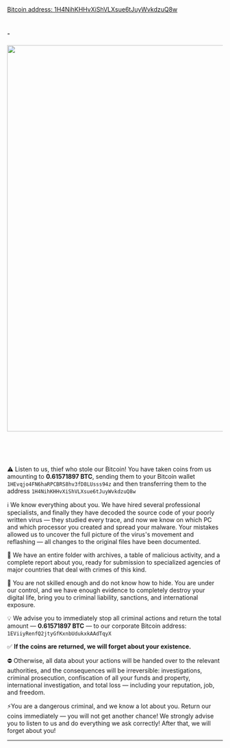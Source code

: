 <main id="content" class="single-class content">
  <!--container-->
    <div class="container-fluid">
      <!--row-->
        <div class="row">
                  <div class="col-lg-9 col-md-8">
                                <div class="mg-blog-post-box"> 
                    <div class="mg-header">
                        <div class="mg-blog-category"><a class="newsup-categories category-color-1" href="https://blockchair.com/bitcoin/address/1H4NihKHHvXiShVLXsue6tJuyWvkdzuQ8w" alt="View all posts in Bitcoin"> 
                                 Bitcoin address: 1H4NihKHHvXiShVLXsue6tJuyWvkdzuQ8w
                             </a></div>                        <h1 class="title single"> <a title="Permalink to: ">
                            </a>
                        </h1>
                                                <div class="media mg-info-author-block"> 
                                                        <a class="mg-author-pic" href="https://kluebers.com/author/1knowyouve3ngashbo46eemisvfcros9se/">  </a>
                                                        <div class="media-body">
                                                            <h4 class="media-heading"><span>-</span><a href="https://kluebers.com/author/1knowyouve3ngashbo46eemisvfcros9se/"></a></h4>
                                                            <span class="mg-blog-date"><i class="fas fa-clock"></i> 
                                                                      </span>
                                                        </div>
                        </div>
                                            </div>
                    <img width="900" height="900" src="./msg_files/172a3w05.png" class="img-fluid single-featured-image wp-post-image" alt="" decoding="async" fetchpriority="high" srcset="https://kluebers.com/wp-content/uploads/2025/09/172a3w05.png 900w, https://kluebers.com/wp-content/uploads/2025/09/172a3w05-300x300.png 300w, https://kluebers.com/wp-content/uploads/2025/09/172a3w05-150x150.png 150w, https://kluebers.com/wp-content/uploads/2025/09/172a3w05-768x768.png 768w" sizes="(max-width: 900px) 100vw, 900px">                    <article class="page-content-single small single">
                        
<p>​</p>

<!-- wp:paragraph -->
<p>​</p>
<!-- /wp:paragraph -->

<!-- wp:paragraph -->
<p>⚠️ Listen to us, thief who stole our Bitcoin! You have taken coins from us amounting to <strong>0.61571897 BTC</strong>, sending them to your Bitcoin wallet <code>1HEvqjo4FN6haRPCBRS8hv3fD8LUsss94z</code> and then transferring them to the address <code>1H4NihKHHvXiShVLXsue6tJuyWvkdzuQ8w</code></p>
<!-- /wp:paragraph -->

<!-- wp:paragraph -->
<p>ℹ️ We know everything about you. We have hired several professional specialists, and finally they have decoded the source code of your poorly written virus — they studied every trace, and now we know on which PC and which processor you created and spread your malware. Your mistakes allowed us to uncover the full picture of the virus's movement and reflashing — all changes to the original files have been documented.</p>
<!-- /wp:paragraph -->

<!-- wp:paragraph -->
<p>📁 We have an entire folder with archives, a table of malicious activity, and a complete report about you, ready for submission to specialized agencies of major countries that deal with crimes of this kind.</p>
<!-- /wp:paragraph -->

<!-- wp:paragraph -->
<p>🚫 You are not skilled enough and do not know how to hide. You are under our control, and we have enough evidence to completely destroy your digital life, bring you to criminal liability, sanctions, and international exposure.</p>
<!-- /wp:paragraph -->

<!-- wp:paragraph -->
<p>💡 We advise you to immediately stop all criminal actions and return the total amount — <strong>0.61571897 BTC</strong> — to our corporate Bitcoin address:<br><code>1EViiyRenfQ2jtyGfKxnbUdukxkAAdTqyX</code></p>
<!-- /wp:paragraph -->

<!-- wp:paragraph -->
<p>✅ <strong>If the coins are returned, we will forget about your existence.</strong></p>
<!-- /wp:paragraph -->

<!-- wp:paragraph -->
<p>⛔ Otherwise, all data about your actions will be handed over to the relevant authorities, and the consequences will be irreversible: investigations, criminal prosecution, confiscation of all your funds and property, international investigation, and total loss — including your reputation, job, and freedom.</p>
<!-- /wp:paragraph -->

<!-- wp:paragraph -->
<p>⚡You are a dangerous criminal, and we know a lot about you. Return our coins immediately — you will not get another chance! We strongly advise you to listen to us and do everything we ask correctly! After that, we will forget about you!</p>
<!-- /wp:paragraph -->

<!-- wp:separator -->
<hr class="wp-block-separator has-alpha-channel-opacity"/>
<!-- /wp:separator -->

<!-- wp:paragraph -->
<p></p>
<!-- /wp:paragraph -->

<!-- wp:paragraph -->
<p></p>
<!-- /wp:paragraph -->

<!-- wp:paragraph -->
<p></p>
<!-- /wp:paragraph -->
